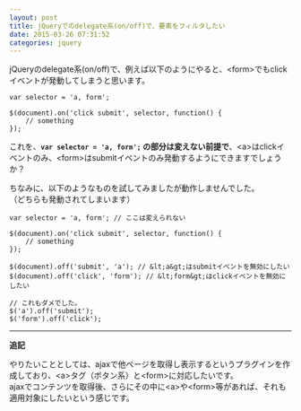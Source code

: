 ```yaml
---
layout: post
title: jQueryでのdelegate系(on/off)で、要素をフィルタしたい
date: 2015-03-26 07:31:52
categories: jquery
---
```

<p>jQueryのdelegate系(on/off)で、例えば以下のようにやると、&lt;form&gt;でもclickイベントが発動してしまうと思います。</p>

```
var selector = 'a, form';

$(document).on('click submit', selector, function() {
    // something
});
```

<p>これを、<strong><code>var selector = 'a, form';</code> の部分は変えない前提で</strong>、&lt;a&gt;はclickイベントのみ、&lt;form&gt;はsubmitイベントのみ発動するようにできますでしょうか？</p>

<p>ちなみに、以下のようなものを試してみましたが動作しませんでした。<br>
（どちらも発動されてしまいます）</p>

```
var selector = 'a, form'; // ここは変えられない

$(document).on('click submit', selector, function() {
    // something
});

$(document).off('submit', 'a'); // &lt;a&gt;はsubmitイベントを無効にしたい
$(document).off('click', 'form'); // &lt;form&gt;はclickイベントを無効にしたい

// これもダメでした。
$('a').off('submit');
$('form').off('click');
```

<hr>

<p><strong>追記</strong></p>

<p>やりたいこととしては、ajaxで他ページを取得し表示するというプラグインを作成しており、&lt;a&gt;タグ（ボタン系）と&lt;form&gt;に対応したいです。<br>
ajaxでコンテンツを取得後、さらにその中に&lt;a&gt;や&lt;form&gt;等があれば、それも適用対象にしたいという感じです。</p>
